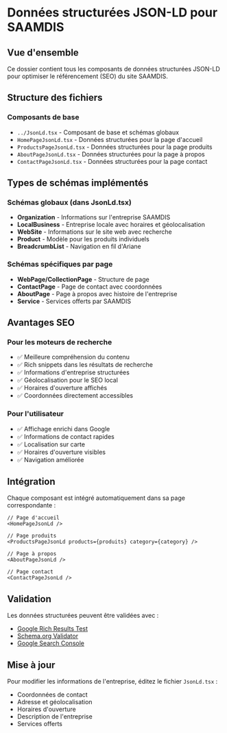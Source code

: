 # Données structurées JSON-LD pour SAAMDIS

## Vue d'ensemble

Ce dossier contient tous les composants de données structurées JSON-LD pour optimiser le référencement (SEO) du site SAAMDIS.

## Structure des fichiers

### Composants de base
- `../JsonLd.tsx` - Composant de base et schémas globaux
- `HomePageJsonLd.tsx` - Données structurées pour la page d'accueil
- `ProductsPageJsonLd.tsx` - Données structurées pour la page produits
- `AboutPageJsonLd.tsx` - Données structurées pour la page à propos
- `ContactPageJsonLd.tsx` - Données structurées pour la page contact

## Types de schémas implémentés

### Schémas globaux (dans JsonLd.tsx)
- **Organization** - Informations sur l'entreprise SAAMDIS
- **LocalBusiness** - Entreprise locale avec horaires et géolocalisation
- **WebSite** - Informations sur le site web avec recherche
- **Product** - Modèle pour les produits individuels
- **BreadcrumbList** - Navigation en fil d'Ariane

### Schémas spécifiques par page
- **WebPage/CollectionPage** - Structure de page
- **ContactPage** - Page de contact avec coordonnées
- **AboutPage** - Page à propos avec histoire de l'entreprise
- **Service** - Services offerts par SAAMDIS

## Avantages SEO

### Pour les moteurs de recherche
- ✅ Meilleure compréhension du contenu
- ✅ Rich snippets dans les résultats de recherche
- ✅ Informations d'entreprise structurées
- ✅ Géolocalisation pour le SEO local
- ✅ Horaires d'ouverture affichés
- ✅ Coordonnées directement accessibles

### Pour l'utilisateur
- ✅ Affichage enrichi dans Google
- ✅ Informations de contact rapides
- ✅ Localisation sur carte
- ✅ Horaires d'ouverture visibles
- ✅ Navigation améliorée

## Intégration

Chaque composant est intégré automatiquement dans sa page correspondante :

```tsx
// Page d'accueil
<HomePageJsonLd />

// Page produits  
<ProductsPageJsonLd products={produits} category={category} />

// Page à propos
<AboutPageJsonLd />

// Page contact
<ContactPageJsonLd />
```

## Validation

Les données structurées peuvent être validées avec :
- [Google Rich Results Test](https://search.google.com/test/rich-results)
- [Schema.org Validator](https://validator.schema.org/)
- [Google Search Console](https://search.google.com/search-console)

## Mise à jour

Pour modifier les informations de l'entreprise, éditez le fichier `JsonLd.tsx` :
- Coordonnées de contact
- Adresse et géolocalisation  
- Horaires d'ouverture
- Description de l'entreprise
- Services offerts

